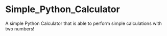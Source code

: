 # Simple_Python_Calculator
A simple Python Calculator that is able to perform simple calculations with two numbers!
